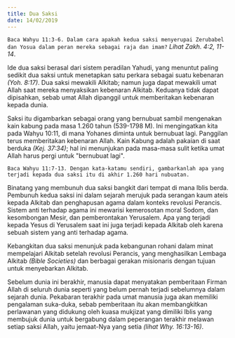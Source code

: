 ```yaml
---
title: Dua Saksi
date: 14/02/2019
---
```


`Baca Wahyu 11:3-6. Dalam cara apakah kedua saksi menyerupai Zerubabel dan Yosua dalam peran mereka sebagai raja dan imam?` _Lihat Zakh. 4:2, 11-14_.

Ide dua saksi berasal dari sistem peradilan Yahudi, yang menuntut paling sedikit dua saksi untuk menetapkan satu perkara sebagai suatu kebenaran _(Yoh. 8:17)_. Dua saksi mewakili Alkitab; namun juga dapat mewakili umat Allah saat mereka menyaksikan kebenaran Alkitab. Keduanya tidak dapat dipisahkan, sebab umat Allah dipanggil untuk memberitakan kebenaran kepada dunia.

Saksi itu digambarkan sebagai orang yang bernubuat sambil mengenakan kain kabung pada masa 1.260 tahun (539-1798 M). Ini mengingatkan kita pada Wahyu 10:11, di mana Yohanes diminta untuk bernubuat lagi. Panggilan terus memberitakan kebenaran Allah. Kain Kabung adalah pakaian di saat berduka _(Kej. 37:34)_; hal ini menunjukan pada masa-masa sulit ketika umat Allah harus pergi untuk "bernubuat lagi".

`Baca Wahyu 11:7-13. Dengan kata-katamu sendiri, gambarkanlah apa yang terjadi kepada dua saksi itu di akhir 1.260 hari nubuatan.`

Binatang yang membunuh dua saksi bangkit dari tempat di mana Iblis berda. Pembunuh kedua saksi ini dalam sejarah merujuk pada serangan kaum ateis kepada Alkitab dan penghapusan agama dalam konteks revolusi Perancis. Sistem anti terhadap agama ini mewarisi kemerosotan moral Sodom, dan kesombongan Mesir, dan pemberontakan Yerusalem. Apa yang terjadi kepada Yesus di Yerusalem saat ini juga terjadi kepada Alkitab oleh karena sebuah sistem yang anti terhadap agama.

Kebangkitan dua saksi menunjuk pada kebangunan rohani dalam minat mempelajari Alkitab setelah revolusi Perancis, yang menghasilkan Lembaga Alkitab _(Bible Societies)_ dan berbagai gerakan misionaris dengan tujuan untuk menyebarkan Alkitab.

Sebelum dunia ini berakhir, manusia dapat menyatakan pemberitaan Firman Allah di seluruh dunia seperti yang belum pernah terjadi sebelumnya dalam sejarah dunia. Pekabaran terakhir pada umat manusia juga akan memiliki pengalaman suka-duka, sebab pemberitaan itu akan membangkitkan perlawanan yang didukung oleh kuasa mukjizat yang dimiliki Iblis yang membujuk dunia untuk bergabung dalam peperangan terakhir melawan setiap saksi Allah, yaitu jemaat-Nya yang setia _(lihat Why. 16:13-16)_.
